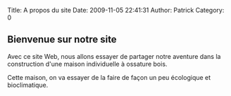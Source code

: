 Title: A propos du site
Date: 2009-11-05 22:41:31
Author: Patrick
Category: 0

Bienvenue sur notre site
------------------------

Avec ce site Web, nous allons essayer de partager notre aventure dans la
construction d'une maison individuelle à ossature bois.

Cette maison, on va essayer de la faire de façon un peu écologique et
bioclimatique.


